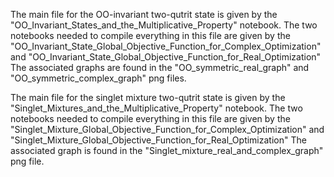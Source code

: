 The main file for the OO-invariant two-qutrit state is given by the "OO_Invariant_States_and_the_Multiplicative_Property" notebook.
The two notebooks needed to compile everything in this file are given by the "OO_Invariant_State_Global_Objective_Function_for_Complex_Optimization" and "OO_Invariant_State_Global_Objective_Function_for_Real_Optimization"
The associated graphs are found in the "OO_symmetric_real_graph" and "OO_symmetric_complex_graph" png files.

The main file for the singlet mixture two-qutrit state is given by the "Singlet_Mixtures_and_the_Multiplicative_Property" notebook.
The two notebooks needed to compile everything in this file are given by the "Singlet_Mixture_Global_Objective_Function_for_Complex_Optimization" and "Singlet_Mixture_Global_Objective_Function_for_Real_Optimization"
The associated graph is found in the "Singlet_mixture_real_and_complex_graph" png file.
